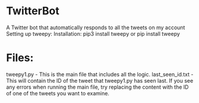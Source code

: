 # TwitterBot
A Twitter bot that automatically responds to all the tweets on my account
Setting up tweepy:
Installation:
  pip3 install tweepy or
  pip install tweepy
  
# Files:
tweepy1.py - This is the main file that includes all the logic.
last_seen_id.txt - This will contain the ID of the tweet that tweepy1.py has seen last. If you see any errors when running the main file, try replacing the content with the ID of one of the tweets you want to examine.

